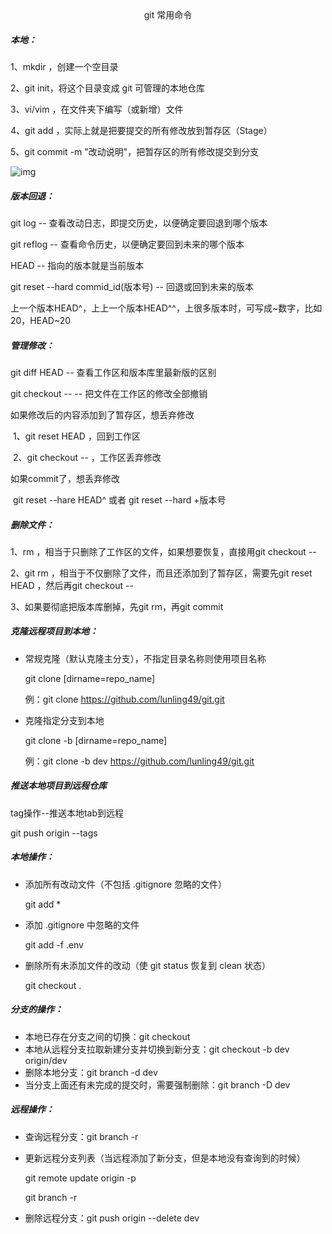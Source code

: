 <center>git 常用命令</center>

##### 本地：

1、mkdir  <file>，创建一个空目录

2、git init，将这个目录变成 git 可管理的本地仓库

3、vi/vim  <file>，在文件夹下编写（或新增）文件

4、git add  <file>，实际上就是把要提交的所有修改放到暂存区（Stage）

5、git commit -m "改动说明"，把暂存区的所有修改提交到分支

![img](https://github.com/lunling49/images/blob/master/gitbase.jpg)

##### 版本回退：

git log -- 查看改动日志，即提交历史，以便确定要回退到哪个版本

git reflog -- 查看命令历史，以便确定要回到未来的哪个版本

HEAD -- 指向的版本就是当前版本

git reset --hard commid_id(版本号) -- 回退或回到未来的版本

上一个版本HEAD^，上上一个版本HEAD^^，上很多版本时，可写成\~数字，比如20，HEAD\~20

 

##### 管理修改：

git diff HEAD -- <file>  查看工作区和版本库里最新版的区别

git checkout -- <file> -- 把文件在工作区的修改全部撤销

如果修改后的内容添加到了暂存区，想丢弃修改

​	1、git reset HEAD <file>，回到工作区

​	2、git checkout -- <file>，工作区丢弃修改

如果commit了，想丢弃修改

​	git reset --hare HEAD^ 或者 git reset --hard +版本号

 

##### 删除文件：

1、rm  <file>，相当于只删除了工作区的文件，如果想要恢复，直接用git checkout  -- <file>

2、git rm  <file>，相当于不仅删除了文件，而且还添加到了暂存区，需要先git reset HEAD <file>，然后再git checkout  -- <file>

3、如果要彻底把版本库删掉，先git rm，再git commit



##### 克隆远程项目到本地：

- 常规克隆（默认克隆主分支），不指定目录名称则使用项目名称

  git clone  <repo>  [dirname=repo_name]

  例：git clone https://github.com/lunling49/git.git

- 克隆指定分支到本地

  git clone -b  <branch>  <repo>  [dirname=repo_name]

  例：git clone -b dev https://github.com/lunling49/git.git



##### 推送本地项目到远程仓库

tag操作--推送本地tab到远程

git push origin --tags



##### 本地操作：

- 添加所有改动文件（不包括 .gitignore 忽略的文件）

  git add * 

- 添加 .gitignore 中忽略的文件

  git add -f .env

- 删除所有未添加文件的改动（使 git status 恢复到 clean 状态）

  git checkout .



##### 分支的操作：

- 本地已存在分支之间的切换：git checkout  <branch>
- 本地从远程分支拉取新建分支并切换到新分支：git checkout -b dev origin/dev
- 删除本地分支：git branch -d dev
- 当分支上面还有未完成的提交时，需要强制删除：git branch -D dev



##### 远程操作：

- 查询远程分支：git branch -r

- 更新远程分支列表（当远程添加了新分支，但是本地没有查询到的时候）

  git remote update origin -p

  git branch -r

- 删除远程分支：git push origin --delete dev



